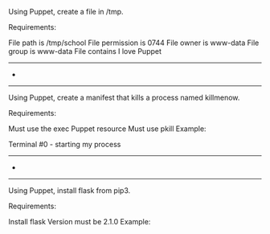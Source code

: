Using Puppet, create a file in /tmp.

Requirements:

File path is /tmp/school
File permission is 0744
File owner is www-data
File group is www-data
File contains I love Puppet

**************************************************************************
*
**************************************************************************

Using Puppet, create a manifest that kills a process named killmenow.

Requirements:

Must use the exec Puppet resource
Must use pkill
Example:

Terminal #0 - starting my process

**************************************************************************
*
**************************************************************************

Using Puppet, install flask from pip3.

Requirements:

Install flask
Version must be 2.1.0
Example:
